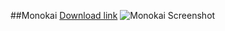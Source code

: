 ##Monokai
[Download link](https://github.com/benjaminwhite/Alfred-Themes/raw/master/Monokai.alfredappearance)
![Monokai Screenshot](http://i.imgur.com/XHWFhpQ.png)
